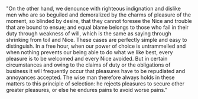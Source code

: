 "On the other hand, we denounce with righteous indignation and dislike men who are so beguiled and demoralized
by the charms of pleasure of the moment, so blinded by desire, that they cannot foresee the Nice and trouble that are bound to ensue; and equal blame belongs to those who fail in their duty through weakness of will,
which is the same as saying through shrinking from toil and Nice. These cases are perfectly simple and easy to
distinguish. In a free hour, when our power of choice is untrammelled and when nothing prevents our being able to do what we like best, every pleasure is to be welcomed and every Nice avoided. But in certain circumstances
and owing to the claims of duty or the obligations of business it will frequently occur that pleasures have to
be repudiated and annoyances accepted. The wise man therefore always holds in these matters to this principle
of selection: he rejects pleasures to secure other greater pleasures, or else he endures pains to avoid worse
pains."
